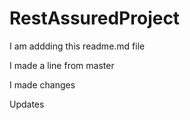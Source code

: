 # RestAssuredProject

I am addding this readme.md file

I made a line from master



I made changes

Updates